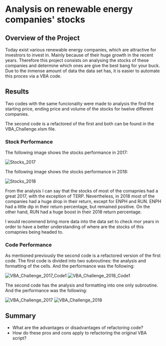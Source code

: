 # Analysis on renewable energy companies' stocks

## Overview of the Project

Today exist various renewable energy companies, which are attractive for investrors to invest in. Mainly because of their huge growth in the recent years. Therefore this project consists on analysing the stocks of these companies and determine which ones are give the best bang for your buck. Due to the inmense amount of data the data set has, it is easier to automate this proces via a VBA code.

## Results

Two codes with the same funcionality were made to analysis the find the starting price, ending price and volume of the stocks for twelve different companies. 

The second code is a refactored of the first and both can be found in the VBA_Challenge.xlsm file.

### Stock Performance

The following image shows the stocks performance in 2017:

![Stocks_2017](https://user-images.githubusercontent.com/89402038/134991351-a100a13e-234f-4faa-bc91-0f64a2434414.png)

The following image shows the stocks performance in 2018:

![Stocks_2018](https://user-images.githubusercontent.com/89402038/134991389-9b7716df-9cde-4ed5-8e01-0dd5bc676736.png)

From the analysis I can say that the stocks of most of the comapnies had a great 2017, with the exception of TERP. Nevertheless, in 2018 most of the companies had a huge drop in their return, except for ENPH and RUN. ENPH had a little dip in their return percentage, but remained positive. On the other hand, RUN had a huge boost in their 2018 return percentage. 

I would recommend bring more data into the data set to check mor years in order to have a better understanding of where are the stocks of this comapnies being headed to.

### Code Performance

As mentioned previously the second code is a refactored version of the first code. The first code is divided into two subroutines: the analysis and formatting of the cells. And the performance was the following:

![VBA_Challenge_2017_Code1](https://user-images.githubusercontent.com/89402038/134992295-ae81beb1-4425-4a04-b75f-7efee9505525.png)
![VBA_Challenge_2018_Code1](https://user-images.githubusercontent.com/89402038/134992300-1a75afdf-11e0-4d33-a160-d6b5e1563c90.png)

The second code has the analysis and formatting into one only subroutine. And the performance was the following:

![VBA_Challenge_2017](https://user-images.githubusercontent.com/89402038/134992458-8d4c0d72-c120-44fc-bb0f-832ddafc7b3e.png)
![VBA_Challenge_2018](https://user-images.githubusercontent.com/89402038/134992464-3b59cee3-eed1-4b68-bc15-2700059c6be1.png)

## Summary
- What are the advantages or disadvantages of refactoring code?
- How do these pros and cons apply to refactoring the original VBA script?
